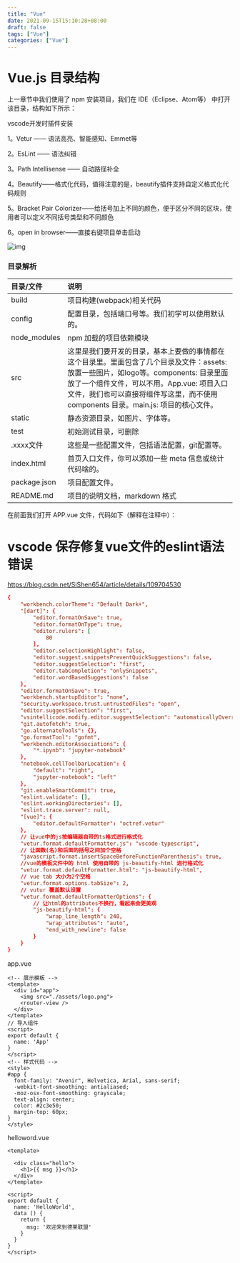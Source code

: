 ```yaml
---
title: "Vue"
date: 2021-09-15T15:10:28+08:00
draft: false
tags: ["Vue"]
categories: ["Vue"]
---
```


# Vue.js 目录结构

上一章节中我们使用了 npm 安装项目，我们在 IDE（Eclipse、Atom等） 中打开该目录，结构如下所示：

vscode开发时插件安装

1。Vetur —— 语法高亮、智能感知、Emmet等

2。EsLint —— 语法纠错

3。Path Intellisense —— 自动路径补全

4。Beautify——格式化代码，值得注意的是，beautify插件支持自定义格式化代码规则

5。Bracket Pair Colorizer——给括号加上不同的颜色，便于区分不同的区块，使用者可以定义不同括号类型和不同颜色

6。open in browser——直接右键项目单击启动



![img](https://luckly007.oss-cn-beijing.aliyuncs.com/image/B6E593E3-F284-4C58-A610-94C6ACDAD485.jpg)

### 目录解析

| 目录/文件    | 说明                                                         |
| :----------- | :----------------------------------------------------------- |
| build        | 项目构建(webpack)相关代码                                    |
| config       | 配置目录，包括端口号等。我们初学可以使用默认的。             |
| node_modules | npm 加载的项目依赖模块                                       |
| src          | 这里是我们要开发的目录，基本上要做的事情都在这个目录里。里面包含了几个目录及文件：assets: 放置一些图片，如logo等。components: 目录里面放了一个组件文件，可以不用。App.vue: 项目入口文件，我们也可以直接将组件写这里，而不使用 components 目录。main.js: 项目的核心文件。 |
| static       | 静态资源目录，如图片、字体等。                               |
| test         | 初始测试目录，可删除                                         |
| .xxxx文件    | 这些是一些配置文件，包括语法配置，git配置等。                |
| index.html   | 首页入口文件，你可以添加一些 meta 信息或统计代码啥的。       |
| package.json | 项目配置文件。                                               |
| README.md    | 项目的说明文档，markdown 格式                                |

在前面我们打开 APP.vue 文件，代码如下（解释在注释中）：

# vscode 保存修复vue文件的eslint语法错误

https://blog.csdn.net/SiShen654/article/details/109704530

```toml
{
    "workbench.colorTheme": "Default Dark+",
    "[dart]": {
        "editor.formatOnSave": true,
        "editor.formatOnType": true,
        "editor.rulers": [
            80
        ],
        "editor.selectionHighlight": false,
        "editor.suggest.snippetsPreventQuickSuggestions": false,
        "editor.suggestSelection": "first",
        "editor.tabCompletion": "onlySnippets",
        "editor.wordBasedSuggestions": false
    },
    "editor.formatOnSave": true,
    "workbench.startupEditor": "none",
    "security.workspace.trust.untrustedFiles": "open",
    "editor.suggestSelection": "first",
    "vsintellicode.modify.editor.suggestSelection": "automaticallyOverrodeDefaultValue",
    "git.autofetch": true,
    "go.alternateTools": {},
    "go.formatTool": "gofmt",
    "workbench.editorAssociations": {
        "*.ipynb": "jupyter-notebook"
    },
    "notebook.cellToolbarLocation": {
        "default": "right",
        "jupyter-notebook": "left"
    },
    "git.enableSmartCommit": true,
    "eslint.validate": [],
    "eslint.workingDirectories": [],
    "eslint.trace.server": null,
    "[vue]": {
        "editor.defaultFormatter": "octref.vetur"
    },
    // 让vue中的js按编辑器自带的ts格式进行格式化 
    "vetur.format.defaultFormatter.js": "vscode-typescript",
    // 让函数(名)和后面的括号之间加个空格
    "javascript.format.insertSpaceBeforeFunctionParenthesis": true,
    //vue的模板文件中的 html 使用自带的 js-beautify-html 进行格式化
    "vetur.format.defaultFormatter.html": "js-beautify-html",
    // vue tab 大小为2个空格
    "vetur.format.options.tabSize": 2,
    // vutur 覆盖默认设置
    "vetur.format.defaultFormatterOptions": {
        // 让html的attributes不换行，看起来会更美观
        "js-beautify-html": {
            "wrap_line_length": 240,
            "wrap_attributes": "auto",
            "end_with_newline": false
        }
    }
}
```

app.vue

```vue
<!-- 展示模板 -->
<template>
  <div id="app">
    <img src="./assets/logo.png">
    <router-view />
  </div>
</template>
// 导入组件
<script>
export default {
  name: 'App'
}
</script>
<!-- 样式代码 -->
<style>
#app {
  font-family: "Avenir", Helvetica, Arial, sans-serif;
  -webkit-font-smoothing: antialiased;
  -moz-osx-font-smoothing: grayscale;
  text-align: center;
  color: #2c3e50;
  margin-top: 60px;
}
</style>

```

helloword.vue

```vue
<template>

  <div class="hello">
    <h1>{{ msg }}</h1>
  </div>
</template>

<script>
export default {
  name: 'HelloWorld',
  data () {
    return {
      msg: '欢迎来到德莱联盟'
    }
  }
}
</script>

```

